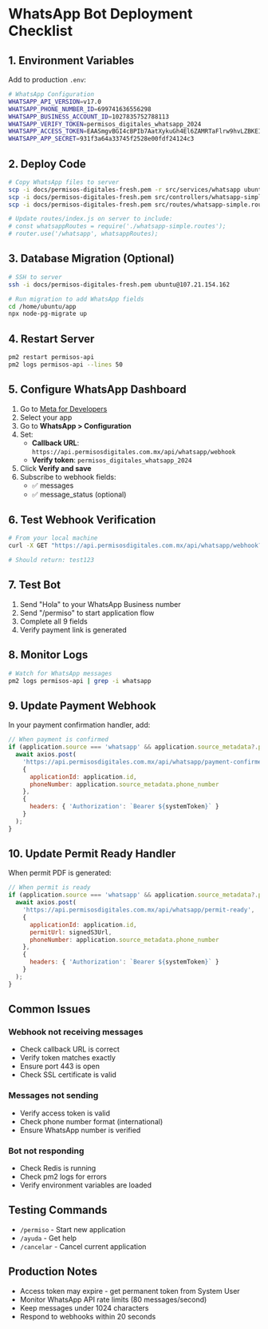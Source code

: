 # WhatsApp Bot Deployment Checklist

## 1. Environment Variables
Add to production `.env`:
```bash
# WhatsApp Configuration
WHATSAPP_API_VERSION=v17.0
WHATSAPP_PHONE_NUMBER_ID=699741636556298
WHATSAPP_BUSINESS_ACCOUNT_ID=1027835752788113
WHATSAPP_VERIFY_TOKEN=permisos_digitales_whatsapp_2024
WHATSAPP_ACCESS_TOKEN=EAASmgvBGI4cBPIb7AatXykuGh4El6ZAMRTaFlrw9hvLZBKEInNYq21g76ErAtAFCKZBDWZCH3kLJQKwyWt29QChDZB9kOOtUs6CLhMezqd5ZCSbs4CDu0cJDXYCGF4jzhuBB9RIC9swnO1x2ulNFhfokiRTymrOCmjZBTCYaRzK6JdwB4nmazWjAZCOfZBYleOAZDZD
WHATSAPP_APP_SECRET=931f3a64a33745f2528e00fdf24124c3
```

## 2. Deploy Code
```bash
# Copy WhatsApp files to server
scp -i docs/permisos-digitales-fresh.pem -r src/services/whatsapp ubuntu@107.21.154.162:/home/ubuntu/app/src/services/
scp -i docs/permisos-digitales-fresh.pem src/controllers/whatsapp-simple.controller.js ubuntu@107.21.154.162:/home/ubuntu/app/src/controllers/
scp -i docs/permisos-digitales-fresh.pem src/routes/whatsapp-simple.routes.js ubuntu@107.21.154.162:/home/ubuntu/app/src/routes/

# Update routes/index.js on server to include:
# const whatsappRoutes = require('./whatsapp-simple.routes');
# router.use('/whatsapp', whatsappRoutes);
```

## 3. Database Migration (Optional)
```bash
# SSH to server
ssh -i docs/permisos-digitales-fresh.pem ubuntu@107.21.154.162

# Run migration to add WhatsApp fields
cd /home/ubuntu/app
npx node-pg-migrate up
```

## 4. Restart Server
```bash
pm2 restart permisos-api
pm2 logs permisos-api --lines 50
```

## 5. Configure WhatsApp Dashboard

1. Go to [Meta for Developers](https://developers.facebook.com/)
2. Select your app
3. Go to **WhatsApp > Configuration**
4. Set:
   - **Callback URL**: `https://api.permisosdigitales.com.mx/api/whatsapp/webhook`
   - **Verify token**: `permisos_digitales_whatsapp_2024`
5. Click **Verify and save**
6. Subscribe to webhook fields:
   - ✅ messages
   - ✅ message_status (optional)

## 6. Test Webhook Verification
```bash
# From your local machine
curl -X GET "https://api.permisosdigitales.com.mx/api/whatsapp/webhook?hub.mode=subscribe&hub.verify_token=permisos_digitales_whatsapp_2024&hub.challenge=test123"

# Should return: test123
```

## 7. Test Bot
1. Send "Hola" to your WhatsApp Business number
2. Send "/permiso" to start application flow
3. Complete all 9 fields
4. Verify payment link is generated

## 8. Monitor Logs
```bash
# Watch for WhatsApp messages
pm2 logs permisos-api | grep -i whatsapp
```

## 9. Update Payment Webhook
In your payment confirmation handler, add:
```javascript
// When payment is confirmed
if (application.source === 'whatsapp' && application.source_metadata?.phone_number) {
  await axios.post(
    'https://api.permisosdigitales.com.mx/api/whatsapp/payment-confirmed',
    {
      applicationId: application.id,
      phoneNumber: application.source_metadata.phone_number
    },
    {
      headers: { 'Authorization': `Bearer ${systemToken}` }
    }
  );
}
```

## 10. Update Permit Ready Handler
When permit PDF is generated:
```javascript
// When permit is ready
if (application.source === 'whatsapp' && application.source_metadata?.phone_number) {
  await axios.post(
    'https://api.permisosdigitales.com.mx/api/whatsapp/permit-ready',
    {
      applicationId: application.id,
      permitUrl: signedS3Url,
      phoneNumber: application.source_metadata.phone_number
    },
    {
      headers: { 'Authorization': `Bearer ${systemToken}` }
    }
  );
}
```

## Common Issues

### Webhook not receiving messages
- Check callback URL is correct
- Verify token matches exactly
- Ensure port 443 is open
- Check SSL certificate is valid

### Messages not sending
- Verify access token is valid
- Check phone number format (international)
- Ensure WhatsApp number is verified

### Bot not responding
- Check Redis is running
- Check pm2 logs for errors
- Verify environment variables are loaded

## Testing Commands
- `/permiso` - Start new application
- `/ayuda` - Get help
- `/cancelar` - Cancel current application

## Production Notes
- Access token may expire - get permanent token from System User
- Monitor WhatsApp API rate limits (80 messages/second)
- Keep messages under 1024 characters
- Respond to webhooks within 20 seconds